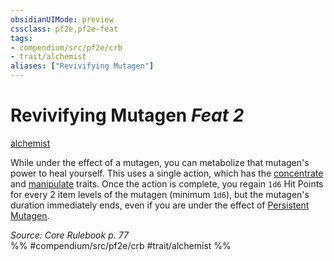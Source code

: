 ```yaml
---
obsidianUIMode: preview
cssclass: pf2e,pf2e-feat
tags:
- compendium/src/pf2e/crb
- trait/alchemist
aliases: ["Revivifying Mutagen"]
---
```

# Revivifying Mutagen  *Feat 2*  
[alchemist](../../rules/traits/alchemist.md)  


While under the effect of a mutagen, you can metabolize that mutagen's power to heal yourself. This uses a single action, which has the [concentrate](../../rules/traits/concentrate.md) and [manipulate](../../rules/traits/manipulate.md) traits. Once the action is complete, you regain `1d6` Hit Points for every 2 item levels of the mutagen (minimum `1d6`), but the mutagen's duration immediately ends, even if you are under the effect of [Persistent Mutagen](persistent-mutagen.md).

*Source: Core Rulebook p. 77*  
%% #compendium/src/pf2e/crb #trait/alchemist %%